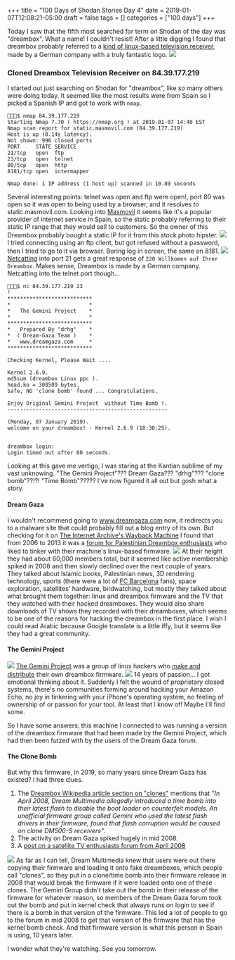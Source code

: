 +++
title = "100 Days of Shodan Stories Day 4"
date = 2019-01-07T12:08:21-05:00
draft = false
tags = []
categories = ["100 days"]
+++

Today I saw that the fifth most searched for term on Shodan of the day was "dreambox". What a name! I couldn't resist! After a little digging I found that dreambox probably referred to a [kind of linux-based  television receiver](https://en.wikipedia.org/wiki/Dreambox), made by a German company with a truly fantastic logo.
![](https://upload.wikimedia.org/wikipedia/en/1/1b/Drem-multimedia-logo.png)
### Cloned Dreambox Television Receiver on 84.39.177.219
I started out just searching on Shodan for "dreambox", like so many others were doing today. It seemed like the most results were from Spain so I picked a Spanish IP and got to work with `nmap`.

```
👻🌵✨$ nmap 84.39.177.219
Starting Nmap 7.70 ( https://nmap.org ) at 2019-01-07 14:40 EST
Nmap scan report for static.masmovil.com (84.39.177.219)
Host is up (0.14s latency).
Not shown: 996 closed ports
PORT     STATE SERVICE
21/tcp   open  ftp
23/tcp   open  telnet
80/tcp   open  http
8181/tcp open  intermapper

Nmap done: 1 IP address (1 host up) scanned in 10.89 seconds
```
Several interesting points: telnet was open and ftp were open!, port 80 was open so it was open to being used by a browser, and it resolves to static.masmovil.com. Looking into [Masmovil](https://www.masmovil.es/) it seems like it's a popular provider of internet service in Spain, so the static probably referring to their static IP range that they would sell to customers. So the owner of this Dreambox probably bought a static IP for it from this stock photo hipster.
![](/images/100Days/Day4/masmovil.png)
I tried connecting using an ftp client, but got refused without a password, then I tried to go to it via browser. Boring log in screen, the same on 8181.
![](/images/100Days/Day4/login.png)
[Netcatting](https://en.wikipedia.org/wiki/Netcat) into port 21 gets a great response of `220 Willkomen auf Ihrer Dreambox`. Makes sense, Dreambox is made by a German company. Netcatting into the telnet port though...
```
👻🌵✨$ nc 84.39.177.219 23
!
***************************
*                         *
*   The Gemini Project    *
*                         *
***************************
*   Prepared By "drhg"    *
*  ( Dream-Gaza Team )    *
*   www.dreamgaza.com     *
***************************

Checking Kernel, Please Wait ....

Kernel 2.6.9.
md5sum (dreambox Linux ppc ).
head.ko = 308509 bytes.
Safe, NO 'clone bomb' found ... Congratulations.

Enjoy Original Gemini Project  without Time Bomb !.
---------------------------------------------------

(Monday, 07 January 2019).
welcome on your dreambox! - Kernel 2.6.9 (18:30:25).


dreambox login:
Login timed out after 60 seconds.
```
Looking at this gave me vertigo, I was staring at the Kantian sublime of my vast unknowing. "The Gemini Project"??? Dream Gaza??? "drhg"??? "clone bomb"??!?! "Time Bomb"?????
I've now figured it all out but gosh what a story.

#### Dream Gaza

I wouldn't recommend going to www.dreamgaza.com now, it redirects you to a malware site that could probably fill out a blog entry of its own.
But checking for it on [The Internet Archive's Wayback Machine](https://archive.org/web/) I found that from 2006 to 2013 it was a [forum for Palestinian Dreambox enthusiasts](https://web.archive.org/web/20120921235706/http://www.dreamgaza.com:80/vb/) who liked to tinker with their machine's linux-based firmware.
![](/images/100Days/Day4/dreamgaza.png)
At their height they had about 60,000 members total, but it seemed like active membership spiked in 2008 and then slowly declined over the next couple of years. They talked about Islamic books, Palestinian news, 3D rendering technology, sports (there were a lot of [FC Barcelona](https://en.wikipedia.org/wiki/FC_Barcelona) fans), space exploration, satellites' hardware, birdwatching, but mostly they talked about what brought them together: linux and dreambox firmware and the TV that they watched with their hacked dreamboxes. They would also share downloads of TV shows they recorded with their dreamboxes, which seems to be one of the reasons for hacking the dreambox in the first place. I wish I could read Arabic because Google translate is a little iffy, but it seems like they had a great community.



#### The Gemini Project
![](/images/100Days/Day4/GeminiProject.png)
[The Gemini Project](http://blue-panel.com) was a group of linux hackers who [make and distribute](http://wiki.blue-panel.com) their own dreambox firmware.
![](/images/100Days/Day4/IHaveADreambox.png)
14 years of passion... I got emotional thinking about it. Suddenly I felt the wound of proprietary closed systems, there's no communities forming around hacking your Amazon Echo, no joy in tinkering with your iPhone's operating system, no feeling of ownership of or passion for your tool. At least that I know of! Maybe I'll find some.

So I have some answers: this machine I connected to was running a version of the dreambox firmware that had been made by the Gemini Project, which had then been futzed with by the users of the Dream Gaza forum.


#### The Clone Bomb
But why this firmware, in 2019, so many years since Dream Gaza has existed? I had three clues.

1. The [Dreambox Wikipedia article section on "clones"](https://en.wikipedia.org/wiki/Dreambox#Clones)  mentions that _"In April 2008, Dream Multimedia allegedly introduced a time bomb into their latest flash to disable the boot loader on counterfeit models. An unofficial firmware group called Gemini who used the latest flash drivers in their firmware, found that flash corruption would be caused on clone DM500-S receivers"_.
2. The activity on Dream Gaza spiked hugely in mid 2008.
3. A [post on a satellite TV enthusiasts forum from April 2008](https://www.rdi-board.com/forum/rdi-international/rdi-english/67719-warning-dreambox-clone-users)

![](/images/100Days/Day4/clones.png)
As far as I can tell, Dream Multimedia knew that users were out there copying their firmware and loading it onto fake dreamboxes, which people call "clones", so they put in a clone/time bomb into their firmware release in 2008 that would break the firmware if it were loaded onto one of these clones. The Gemini Group didn't take out the bomb in their release of the firmware for whatever reason, so members of the Dream Gaza forum took out the bomb and put in kernel check that always runs on login to see if there is a bomb in that version of the firmware. This led a lot of people to go to the forum in mid 2008 to get that version of the firmware that has the kernel bomb check. And that firmware version is what this person in Spain is using, 10 years later.

I wonder what they're watching. See you tomorrow.
